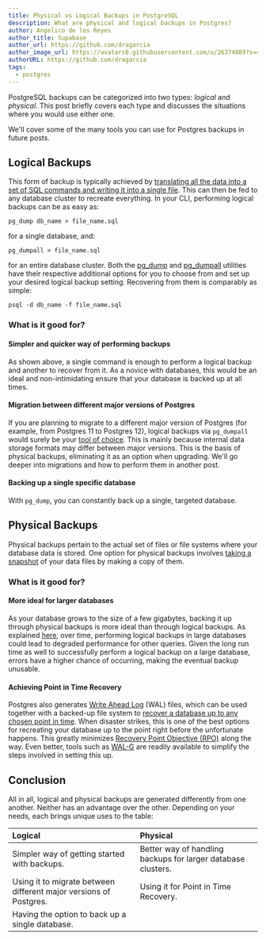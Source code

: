 ```yaml
---
title: Physical vs Logical Backups in PostgreSQL
description: What are physical and logical backups in Postgres?
author: Angelico de los Reyes
author_title: Supabase
author_url: https://github.com/dragarcia
author_image_url: https://avatars0.githubusercontent.com/u/26374889?s=400&u=f5e35e9b47a50fa2b4d8c4bb96babd921071bcf1&v=4
authorURL: https://github.com/dragarcia
tags:
  - postgres
---
```


PostgreSQL backups can be categorized into two types: _logical_ and _physical_. This post briefly covers each type and discusses the situations where you would use either one.

We'll cover some of the many tools you can use for Postgres backups in future posts.

<!--truncate-->

## Logical Backups

This form of backup is typically achieved by [translating all the data into a set of SQL commands and writing it into a single file](https://www.postgresql.org/docs/current/backup-dump.html). This can then be fed to any database cluster to recreate everything. In your CLI, performing logical backups can be as easy as:

```shell
pg_dump db_name > file_name.sql
```

for a single database, and:

```shell
pg_dumpall > file_name.sql
```

for an entire database cluster. Both the [pg_dump](https://www.postgresql.org/docs/current/app-pgdump.html) and [pg_dumpall](https://www.postgresql.org/docs/current/app-pg-dumpall.html) utilities have their respective additional options for you to choose from and set up your desired logical backup setting. Recovering from them is comparably as simple:

```shell
psql -d db_name -f file_name.sql
```

### What is it good for?

#### Simpler and quicker way of performing backups

As shown above, a single command is enough to perform a logical backup and another to recover from it. As a novice with databases, this would be an ideal and non-intimidating ensure that your database is backed up at all times.

#### Migration between different major versions of Postgres

If you are planning to migrate to a different major version of Postgres (for example, from Postgres 11 to Postgres 12), logical backups via `pg_dumpall` would surely be your [tool of choice](https://www.postgresql.org/docs/current/upgrading.html). This is mainly because internal data storage formats may differ between major versions. This is the basis of physical backups, eliminating it as an option when upgrading. We'll go deeper into migrations and how to perform them in another post.

#### Backing up a single specific database

With `pg_dump`, you can constantly back up a single, targeted database.

## Physical Backups

Physical backups pertain to the actual set of files or file systems where your database data is stored. One option for physical backups involves [taking a snapshot](https://www.postgresql.org/docs/current/backup-file.html) of your data files by making a copy of them.

### What is it good for?

#### More ideal for larger databases

As your database grows to the size of a few gigabytes, backing it up through physical backups is more ideal than through logical backups. As explained [here](https://devcenter.heroku.com/articles/heroku-postgres-data-safety-and-continuous-protection#the-performance-impact-of-logical-backups), over time, performing logical backups in large databases could lead to degraded performance for other queries. Given the long run time as well to successfully perform a logical backup on a large database, errors have a higher chance of occurring, making the eventual backup unusable.

#### Achieving Point in Time Recovery

Postgres also generates [Write Ahead Log](https://www.postgresql.org/docs/current/wal-intro.html) (WAL) files, which can be used together with a backed-up file system to [recover a database up to any chosen point in time](https://www.postgresql.org/docs/current/continuous-archiving.html). When disaster strikes, this is one of the best options for recreating your database up to the point right before the unfortunate happens. This greatly minimizes [Recovery Point Objective (RPO)](https://www.ibm.com/services/business-continuity/rpo) along the way. Even better, tools such as [WAL-G](https://github.com/wal-g/wal-g) are readily available to simplify the steps involved in setting this up.

## Conclusion

All in all, logical and physical backups are generated differently from one another. Neither has an advantage over the other. Depending on your needs, each brings unique uses to the table:

| Logical                                                           | Physical                                                     |
| :---------------------------------------------------------------- | :----------------------------------------------------------- |
| Simpler way of getting started with backups.                      | Better way of handling backups for larger database clusters. |
| Using it to migrate between different major versions of Postgres. | Using it for Point in Time Recovery.                         |
| Having the option to back up a single database.                   |                                                              |
